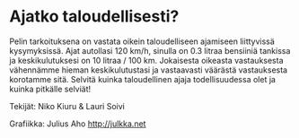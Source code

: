Ajatko taloudellisesti?
======================
Pelin tarkoituksena on vastata oikein taloudelliseen ajamiseen liittyvissä kysymyksissä. Ajat autollasi 120 km/h, sinulla on 0.3 litraa bensiiniä tankissa ja keskikulutuksesi on 10 litraa / 100 km. Jokaisesta oikeasta vastauksesta vähennämme hieman keskikulutustasi ja vastaavasti väärästä vastauksesta korotamme sitä. Selvitä kuinka taloudellinen ajaja todellisuudessa olet ja kuinka pitkälle selviät!

Tekijät:
Niko Kiuru & Lauri Soivi

Grafiikka:
Julius Aho <a href="http://julkka.net">http://julkka.net<a/>
